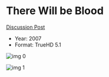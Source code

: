 # There Will be Blood

[Discussion Post](https://www.avsforum.com/threads/bass-eq-for-filtered-movies.2995212/post-58277262)

* Year: 2007
* Format: TrueHD 5.1

![img 0](https://i.imgur.com/KKZOhG5.jpg)

![img 1](https://i.imgur.com/T2KGVKF.png)

